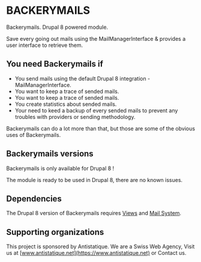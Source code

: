 # BACKERYMAILS
Backerymails. Drupal 8 powered module.

Save every going out mails using the MailManagerInterface & provides a user interface to retrieve them.

## You need Backerymails if

  - You send mails using the default Drupal 8 integration - MailManagerInterface.
  - You want to keep a trace of sended mails.
  - You want to keep a trace of sended mails.
  - You create statistics about sended mails.
  - Your need to keed a backup of every sended mails to prevent any troubles with providers or sending methodology.

Backerymails can do a lot more than that, but those are some of the obvious uses of Backerymails.

## Backerymails versions

Backerymails is only available for Drupal 8 !

The module is ready to be used in Drupal 8, there are no known issues.

## Dependencies

The Drupal 8 version of Backerymails requires [Views](https://www.drupal.org/project/views) and [Mail System](https://www.drupal.org/project/mailsystem).

## Supporting organizations

This project is sponsored by Antistatique. We are a Swiss Web Agency, Visit us at [www.antistatique.net](https://www.antistatique.net) or Contact us.
